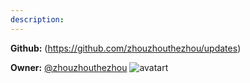 ```yaml
---
description: 
---
```



**Github:** (https://github.com/zhouzhouthezhou/updates)

**Owner:** [@zhouzhouthezhou](https://github.com/zhouzhouthezhou) ![avatart](https://avatars0.githubusercontent.com/u/16882836?v=4)


